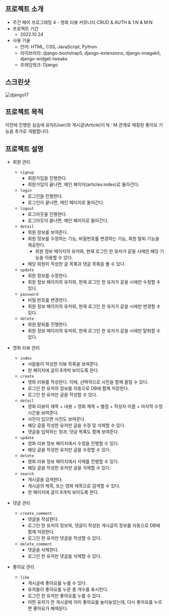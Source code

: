 ## 프로젝트 소개

- 주간 페어 프로그래밍 4 - 영화 리뷰 커뮤니티 CRUD & AUTH & 1:N & M:N
- 프로젝트 기간
  - 2022.10.24
- 사용 기술
  - 언어: HTML, CSS, JavaScript, Python
  - 라이브러리: django-bootstrap5, django-extensions, django-imagekit, django-widget-tweaks
  - 프레임워크: Django



## 스크린샷

![django17](Assets/README.assets/django17.gif)



## 프로젝트 목적

이전에 진행한 실습에 유저(User)와 게시글(Article)이 N : M 관계로 매핑된 좋아요 기능을 추가로 개발합니다.



## 프로젝트 설명

- 회원 관리
  - `signup`
    - 회원가입을 진행한다.
    - 회원가입이 끝나면, 메인 페이지(articles:index)로 돌아간다.
  - `login`
    - 로그인을 진행한다.
    - 로그인이 끝나면, 메인 페이지로 돌아간다.
  - `logout`
    - 로그아웃을 진행한다.
    - 로그아웃이 끝나면, 메인 페이지로 돌아간다.
  - `detail`
    - 회원 정보를 보여준다.
    - 회원 정보를 수정하는 기능, 비밀번호를 변경하는 기능, 회원 탈퇴 기능을 제공한다.
      - 회원 정보 페이지의 유저와, 현재 로그인 한 유저가 같을 시에만 해당 기능을 이용할 수 있다.
    - 해당 회원이 작성한 글 목록과 댓글 목록을 볼 수 있다.
  - `update`
    - 회원 정보를 수정한다.
    - 회원 정보 페이지의 유저와, 현재 로그인 한 유저가 같을 시에만 수정할 수 있다.
  - `password`
    - 비밀 번호를 변경한다.
    - 회원 정보 페이지의 유저와, 현재 로그인 한 유저가 같을 시에만 변경할 수 있다.
  - `delete`
    - 회원 탈퇴를 진행한다.
    - 회원 정보 페이지의 유저와, 현재 로그인 한 유저가 같을 시에만 탈퇴할 수 있다.



- 영화 리뷰 관리
  - `index`
    - 사람들이 작성한 리뷰 목록을 보여준다.
    - 한 페이지에 글이 8개씩 보이도록 한다.
  - `create`
    - 영화 리뷰를 작성한다. 이때, 선택적으로 사진을 함께 올릴 수 있다.
    - 로그인 한 유저의 정보를 자동으로 DB에 함께 저장한다.
    - 로그인 한 유저만 글을 작성할 수 있다.
  - `detail`
    - 영화 리뷰의 제목 + 내용 + 영화 제목 + 별점 + 작성자 이름 + 마지막 수정 시간을 보여준다.
    - 사진이 있으면 사진도 보여준다.
    - 해당 글을 작성한 유저만 글을 수정 및 삭제할 수 있다.
    - 댓글을 입력하는 창과, 댓글 목록도 함께 보여준다.
  - `update`
    - 영화 리뷰 정보 페이지에서 수정을 진행할 수 있다.
    - 해당 글을 작성한 유저만 글을 수정할 수 있다.
  - `delete`
    - 영화 리뷰 정보 페이지에서 삭제를 진행할 수 있다.
    - 해당 글을 작성한 유저만 글을 삭제할 수 있다.
  - `search`
    - 게시글을 검색한다.
    - 게시글의 제목, 또는 영화 제목으로 검색할 수 있다.
    - 한 페이지에 글이 8개씩 보이도록 한다.



- 댓글 관리
  - `create_comment`
    - 댓글을 작성한다.
    - 로그인 한 유저의 정보와, 댓글이 작성된 게시글의 정보를 자동으로 DB에 함께 저장한다.
    - 로그인 한 유저만 댓글을 작성할 수 있다.
  - `delete_comment`
    - 댓글을 삭제한다.
    - 로그인 한 유저만 댓글을 삭제할 수 있다.



- 좋아요 관리
  - `like`
    - 게시글에 좋아요를 누를 수 있다.
    - 유저들이 좋아요를 누른 총 개수를 표시한다.
    - 로그인 한 유저만 좋아요를 누를 수 있다.
    - 어떤 유저가 한 게시글에 이미 좋아요를 눌러놓았는데, 다시 좋아요를 누르면 좋아요가 해제된다.
